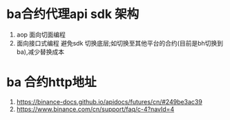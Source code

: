 # ba合约代理api sdk 架构
1. aop 面向切面编程
2. 面向接口式编程 避免sdk 切换底层;如切换至其他平台的合约(目前是bh切换到ba),减少替换成本
# ba 合约http地址
1. https://binance-docs.github.io/apidocs/futures/cn/#249be3ac39
2. https://www.binance.com/cn/support/faq/c-4?navId=4
